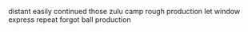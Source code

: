 distant easily continued those zulu camp rough production let window express repeat forgot ball production